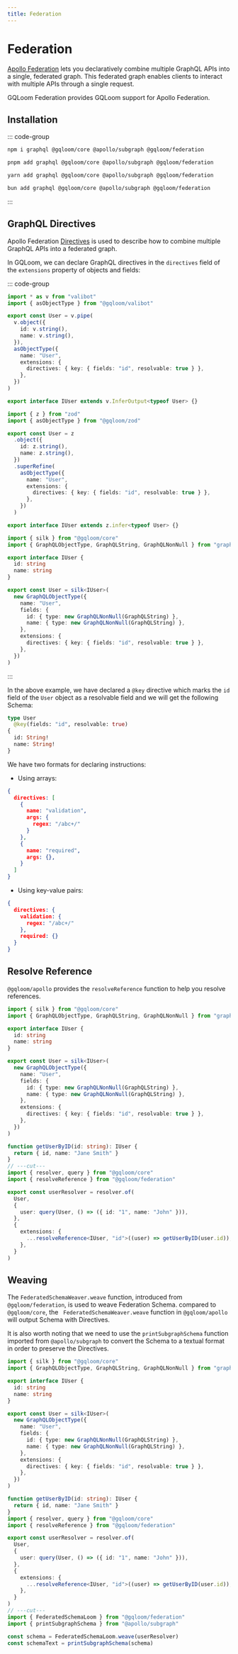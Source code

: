```yaml
---
title: Federation
---
```


# Federation

[Apollo Federation](https://www.apollographql.com/docs/federation/) lets you declaratively combine multiple GraphQL APIs into a single, federated graph. This federated graph enables clients to interact with multiple APIs through a single request.

GQLoom Federation provides GQLoom support for Apollo Federation.

## Installation

::: code-group
```sh [npm]
npm i graphql @gqloom/core @apollo/subgraph @gqloom/federation
```
```sh [pnpm]
pnpm add graphql @gqloom/core @apollo/subgraph @gqloom/federation
```
```sh [yarn]
yarn add graphql @gqloom/core @apollo/subgraph @gqloom/federation
```
```sh [bun]
bun add graphql @gqloom/core @apollo/subgraph @gqloom/federation
```
:::

## GraphQL Directives

Apollo Federation [Directives](https://www.apollographql.com/docs/federation/federated-schemas/federated-directives/) is used to describe how to combine multiple GraphQL APIs into a federated graph.

In GQLoom, we can declare GraphQL directives in the `directives` field of the `extensions` property of objects and fields:

::: code-group
```ts twoslash [valibot]
import * as v from "valibot"
import { asObjectType } from "@gqloom/valibot"

export const User = v.pipe(
  v.object({
    id: v.string(),
    name: v.string(),
  }),
  asObjectType({
    name: "User",
    extensions: {
      directives: { key: { fields: "id", resolvable: true } },
    },
  })
)

export interface IUser extends v.InferOutput<typeof User> {}
```

```ts twoslash [zod]
import { z } from "zod"
import { asObjectType } from "@gqloom/zod"

export const User = z
  .object({
    id: z.string(),
    name: z.string(),
  })
  .superRefine(
    asObjectType({
      name: "User",
      extensions: {
        directives: { key: { fields: "id", resolvable: true } },
      },
    })
  )

export interface IUser extends z.infer<typeof User> {}
```

```ts twoslash [graphql.js]
import { silk } from "@gqloom/core"
import { GraphQLObjectType, GraphQLString, GraphQLNonNull } from "graphql"

export interface IUser {
  id: string
  name: string
}

export const User = silk<IUser>(
  new GraphQLObjectType({
    name: "User",
    fields: {
      id: { type: new GraphQLNonNull(GraphQLString) },
      name: { type: new GraphQLNonNull(GraphQLString) },
    },
    extensions: {
      directives: { key: { fields: "id", resolvable: true } },
    },
  })
)
```
:::

In the above example, we have declared a `@key` directive which marks the `id` field of the `User` object as a resolvable field and we will get the following Schema:

```graphql title="GraphQL Schema"
type User
  @key(fields: "id", resolvable: true)
{
  id: String!
  name: String!
}
```

We have two formats for declaring instructions:
- Using arrays:
```json
{
  directives: [
    {
      name: "validation",
      args: {
        regex: "/abc+/"
      }
    },
    {
      name: "required",
      args: {},
    }
  ]
}
```
- Using key-value pairs:
```json
{
  directives: {
    validation: {
      regex: "/abc+/"
    },
    required: {}
  }
}
```

## Resolve Reference

`@gqloom/apollo` provides the `resolveReference` function to help you resolve references.

```ts twoslash
import { silk } from "@gqloom/core"
import { GraphQLObjectType, GraphQLString, GraphQLNonNull } from "graphql"

export interface IUser {
  id: string
  name: string
}

export const User = silk<IUser>(
  new GraphQLObjectType({
    name: "User",
    fields: {
      id: { type: new GraphQLNonNull(GraphQLString) },
      name: { type: new GraphQLNonNull(GraphQLString) },
    },
    extensions: {
      directives: { key: { fields: "id", resolvable: true } },
    },
  })
)

function getUserByID(id: string): IUser {
  return { id, name: "Jane Smith" }
}
// ---cut---
import { resolver, query } from "@gqloom/core"
import { resolveReference } from "@gqloom/federation"

export const userResolver = resolver.of(
  User,
  {
    user: query(User, () => ({ id: "1", name: "John" })),
  },
  {
    extensions: {
      ...resolveReference<IUser, "id">((user) => getUserByID(user.id)),
    },
  }
)
```

## Weaving

The `FederatedSchemaWeaver.weave` function, introduced from `@gqloom/federation`, is used to weave Federation Schema. compared to `@gqloom/core`, the ` FederatedSchemaWeaver.weave` function in `@gqloom/apollo` will output Schema with Directives.

It is also worth noting that we need to use the `printSubgraphSchema` function imported from `@apollo/subgraph` to convert the Schema to a textual format in order to preserve the Directives.

```ts twoslash
import { silk } from "@gqloom/core"
import { GraphQLObjectType, GraphQLString, GraphQLNonNull } from "graphql"

export interface IUser {
  id: string
  name: string
}

export const User = silk<IUser>(
  new GraphQLObjectType({
    name: "User",
    fields: {
      id: { type: new GraphQLNonNull(GraphQLString) },
      name: { type: new GraphQLNonNull(GraphQLString) },
    },
    extensions: {
      directives: { key: { fields: "id", resolvable: true } },
    },
  })
)

function getUserByID(id: string): IUser {
  return { id, name: "Jane Smith" }
}
import { resolver, query } from "@gqloom/core"
import { resolveReference } from "@gqloom/federation"

export const userResolver = resolver.of(
  User,
  {
    user: query(User, () => ({ id: "1", name: "John" })),
  },
  {
    extensions: {
      ...resolveReference<IUser, "id">((user) => getUserByID(user.id)),
    },
  }
)
// ---cut---
import { FederatedSchemaLoom } from "@gqloom/federation"
import { printSubgraphSchema } from "@apollo/subgraph"

const schema = FederatedSchemaLoom.weave(userResolver)
const schemaText = printSubgraphSchema(schema)
```

